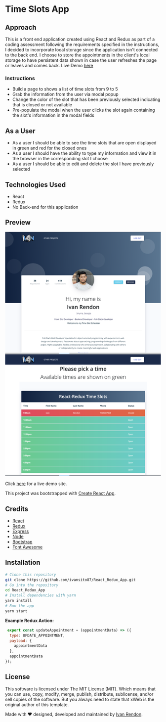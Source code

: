# Time Slots App


## Approach
This is a front end application created using React and Redux as part of a coding assessment following the requirements specified in the instructions, I decided to incorporate local storage since the application isn't connected to the back end. 
I choose to store the appointments in the client's local storage to have persistent data shown in case the user refreshes the page or leaves and comes back.
Live Demo [here](https://ivansito87.github.io/React_Redux_App) 

### Instructions
  - Build a page to shows a list of time slots from 9 to 5
  - Grab the information from the user via modal popup 
  - Change the color of the slot that has been previously selected indicating that is closed or not available
  - Pre-populate the modal when the user clicks the slot again containing the slot's information in the modal fields
    
## As a User
- As a user I should be able to see the time slots that are open displayed in green and red for the closed ones      
- As a user I should have the ability to type my information and view it in the browser in the corresponding slot I choose
- As a user I should be able to edit and delete the slot I have previously selected

## Technologies Used
- React
- Redux
- No Back-end for this application

## Preview
![Time Slots](./src/images/preview.png "Preview of Profile Section")
![Time Slots](./src/images/preview2.png "Preview of Time Slots Section")

Click [here](https://ivansito87.github.io/React_Redux_App) for a live demo site.

This project was bootstrapped with [Create React App](https://github.com/facebook/create-react-app).

## Credits
* [React](https://reactjs.org)
* [Redux](https://redux.js.org)
* [Express](https://expressjs.com)
* [Node](https://nodejs.org/en/)
* [Bootstrap](http://getbootstrap.com)
* [Font Awesome](http://fontawesome.io)


## Installation
``` bash
# Clone this repository
git clone https://github.com/ivansito87/React_Redux_App.git
# Go into the repository
cd React_Redux_App
# Install dependencies with yarn
yarn install
# Run the app
yarn start
```

**Example Redux Action:** 
```javascript
 export const updateAppointment = (appointmentData) => ({
  type: UPDATE_APPOINTMENT,
  payload: {
    appointmentData
  },
  appointmentData
});
```

## License
This software is licensed under The MIT License (MIT). Which means that you can use, copy, modify, merge, publish, distribute, sublicense, and/or sell copies of the software. But you always need to state that xWeb is the original author of this template.

Made with ❤️ designed, developed and maintained by [Ivan Rendon](https://www.ivanrendon.dev/).
